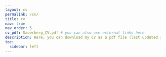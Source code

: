 ```yaml
---
layout: cv
permalink: /cv/
title: cv
nav: true
nav_order: 5
cv_pdf: Sauerberg_CV.pdf # you can also use external links here
description: Here, you can download my CV as a pdf file (last updated in July 2025)
toc:
  sidebar: left
---
```

